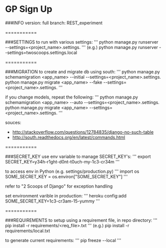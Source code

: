 GP Sign Up
===========

###INFO
version: full
branch: REST_experiment

===========

###SETTINGS
to run with various settings:
'''
python manage.py runserver --settings=<project_name>.settings.<mode>
'''
(e.g.) python manage.py runserver --settings=twoscoops.settings.local

===========

###MIGRATION
to create and migrate db using south:
'''
python manage.py schemamigration <app_name> --initial --settings=<project_name>.settings.<mode>
python manage.py migrate <app_name> --fake --settings=<project_name>.settings.<mode>
'''

if you change models, repeat the following:
'''
python manage.py schemamigration <app_name> --auto --settings=<project_name>.settings.<mode>
python manage.py migrate <app_name> --settings=<project_name>.settings.<mode>
'''

souces:
* http://stackoverflow.com/questions/12784835/django-no-such-table
* http://south.readthedocs.org/en/latest/commands.html

===========

###SECRET_KEY
use env variable to manage SECRET_KEY's:
'''
export SECRET_KEY=y34h-r1ght-d0nt-t0uch-my-1c3-cr34m
'''

to access env in Python (e.g. settings/production.py)
'''
import os
SOME_SECRET_KEY = os.environ["SOME_SECRET_KEY"]
'''

refer to "2 Scoops of Django" for exception handling

set environment varible in production:
'''
heroku config:add SOME_SECRET_KEY=1c3-cr3am-15-yummy
'''

===========

###REQUIREMENTS
to setup using a requirement file, in repo directory:
'''
pip install -r requirements/<req_file>.txt
'''
(e.g.) pip install -r requirements/local.txt

to generate current requirements:
'''
pip freeze --local
'''